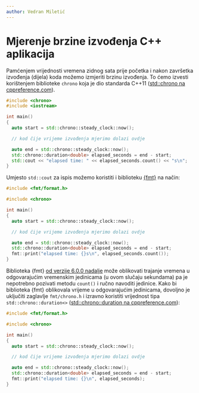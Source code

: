 ```yaml
---
author: Vedran Miletić
---
```


# Mjerenje brzine izvođenja C++ aplikacija

Pamćenjem vrijednosti vremena zidnog sata prije početka i nakon završetka izvođenja (dijela) koda možemo izmjeriti brzinu izvođenja. To ćemo izvesti korištenjem biblioteke `chrono` koja je dio standarda C++11 ([std::chrono na cppreference.com](https://en.cppreference.com/w/cpp/chrono)).

``` c++
#include <chrono>
#include <iostream>

int main()
{
  auto start = std::chrono::steady_clock::now();

  // kod čije vrijeme izvođenja mjerimo dolazi ovdje

  auto end = std::chrono::steady_clock::now();
  std::chrono::duration<double> elapsed_seconds = end - start;
  std::cout << "elapsed time: " << elapsed_seconds.count() << "s\n";
}
```

Umjesto `std::cout` za ispis možemo koristiti i biblioteku [{fmt}](https://fmt.dev/) na način:

``` c++
#include <fmt/format.h>

#include <chrono>

int main()
{
  auto start = std::chrono::steady_clock::now();

  // kod čije vrijeme izvođenja mjerimo dolazi ovdje

  auto end = std::chrono::steady_clock::now();
  std::chrono::duration<double> elapsed_seconds = end - start;
  fmt::print("elapsed time: {}s\n", elapsed_seconds.count());
}
```

Biblioteka {fmt} [od verzije 6.0.0 nadalje](https://github.com/fmtlib/fmt/blob/master/ChangeLog.rst#600---2019-08-26) može oblikovati trajanje vremena u odgovarajućim vremenskim jedinicama (u ovom slučaju sekundama) pa je nepotrebno pozivati metodu `count()` i ručno navoditi jedinice. Kako bi biblioteka {fmt} oblikovala vrijeme u odgovarajućim jedinicama, dovoljno je uključiti zaglavlje `fmt/chrono.h` i izravno koristiti vrijednost tipa `std::chrono::duration<>` ([std::chrono::duration na cppreference.com](https://en.cppreference.com/w/cpp/chrono/duration)):

``` c++
#include <fmt/format.h>

#include <chrono>

int main()
{
  auto start = std::chrono::steady_clock::now();

  // kod čije vrijeme izvođenja mjerimo dolazi ovdje

  auto end = std::chrono::steady_clock::now();
  std::chrono::duration<double> elapsed_seconds = end - start;
  fmt::print("elapsed time: {}\n", elapsed_seconds);
}
```

